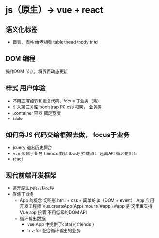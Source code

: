 # js（原生）-> vue + react

## 语义化标签
  - 图表、表格 给老板看
table
  thead
    tbody
      tr
        td
## DOM 编程
  操作DOM 节点，将界面动态更新

## 样式  用户体验
  - 不用去写细节和重复代码，focus 于业务（熟）
  - 引入第三方库 bootstrap PC css 框架， 业务类
  - .container 容器 固定宽度
  - table  

## 如何将JS 代码交给框架去做， focus于**业务**
- jquery 退出历史舞台
- vue 
  聚焦于业务
  friends 数据
  tbody 挂载点上
  远离API  循环输出 tr
- react

## 现代前端开发框架
- 离开原生js的刀耕火种
- 聚焦于业务
  - App 的概念
  切图崽 html + css + 简单的 js（DOM + event）
  App 应用开发工程师
  Vue.createApp(App).mount('#app')
  #app 是 这里面支持Vue app 接管
  不用低级的DOM API
  - 循环输出数据
    - vue App 中提供了data(){
        friends
    }
    - tr v-for 配合循环输出的业务